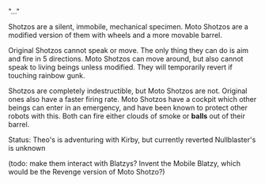 "..."

Shotzos are a silent, immobile, mechanical specimen. Moto Shotzos are a modified version of them with wheels and a more movable barrel.

Original Shotzos cannot speak or move. The only thing they can do is aim and fire in 5 directions. Moto Shotzos can move around, but also cannot speak to living beings unless modified. They will temporarily revert if touching rainbow gunk. 

Shotzos are completely indestructible, but Moto Shotzos are not. Original ones also have a faster firing rate. Moto Shotzos have a cockpit which other beings can enter in an emergency, and have been known to protect other robots with this. Both can fire either clouds of smoke or **balls** out of their barrel.

Status: 
Theo's is adventuring with Kirby, but currently reverted
Nullblaster's is unknown

(todo: make them interact with Blatzys? Invent the Mobile Blatzy, which would be the Revenge version of Moto Shotzo?)
